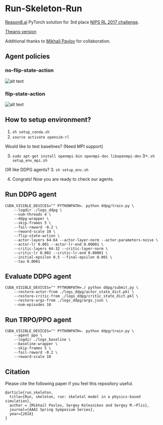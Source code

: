 # Run-Skeleton-Run

[Reason8.ai](https://reason8.ai) PyTorch solution for 3rd place [NIPS RL 2017 challenge](https://www.crowdai.org/challenges/nips-2017-learning-to-run/leaderboards?challenge_round_id=12).

[Theano version](https://github.com/fgvbrt/nips_rl)

Additional thanks to [Mikhail Pavlov](https://github.com/fgvbrt) for collaboration.

## Agent policies

### no-flip-state-action

![alt text](https://github.com/Scitator/Run-Skeleton-Run/blob/master/gifs/noflip.gif)

### flip-state-action

![alt text](https://github.com/Scitator/Run-Skeleton-Run/blob/master/gifs/flip.gif)


## How to setup environment?

1. `sh setup_conda.sh`
2. `source activate opensim-rl`

Would like to test baselines? (Need MPI support)

3. `sudo apt-get install openmpi-bin openmpi-doc libopenmpi-dev`
3+. `sh setup_env_mpi.sh`

OR like DDPG agents?
3. `sh setup_env.sh`

4. Congrats! Now you are ready to check our agents.


## Run DDPG agent

```
CUDA_VISIBLE_DEVICES="" PYTHONPATH=. python ddpg/train.py \
    --logdir ./logs_ddpg \
    --num-threads 4 \
    --ddpg-wrapper \
    --skip-frames 5 \
    --fail-reward -0.2 \
    --reward-scale 10 \
    --flip-state-action \
    --actor-layers 64-64 --actor-layer-norm --actor-parameters-noise \
    --actor-lr 0.001 --actor-lr-end 0.00001 \
    --critic-layers 64-32 --critic-layer-norm \
    --critic-lr 0.002 --critic-lr-end 0.00001 \
    --initial-epsilon 0.5 --final-epsilon 0.001 \
    --tau 0.0001
```


## Evaluate DDPG agent

```
CUDA_VISIBLE_DEVICES="" PYTHONPATH=./ python ddpg/submit.py \
    --restore-actor-from ./logs_ddpg/actor_state_dict.pkl \
    --restore-critic-from ./logs_ddpg/critic_state_dict.pkl \
    --restore-args-from ./logs_ddpg/args.json \
    --num-episodes 10

```


## Run TRPO/PPO agent

```
CUDA_VISIBLE_DEVICES="" PYTHONPATH=. python ddpg/train.py \
    --agent ppo \
    --logdir ./logs_baseline \
    --baseline-wrapper \
    --skip-frames 5 \
    --fail-reward -0.2 \
    --reward-scale 10
```

## Citation
Please cite the following paper if you feel this repository useful.
```
@article{run_skeleton,
  title={Run, skeleton, run: skeletal model in a physics-based simulation},
  author = {Mikhail Pavlov, Sergey Kolesnikov and Sergey M.~Plis},
  journal={AAAI Spring Symposium Series},
  year={2018}
}
```
